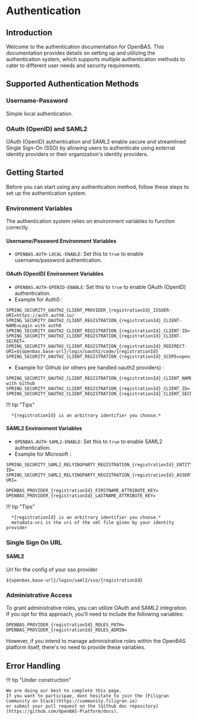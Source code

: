 # Authentication

## Introduction

Welcome to the authentication documentation for OpenBAS. This documentation provides details on setting up and utilizing the authentication system, which supports multiple authentication methods to cater to different user needs and security requirements.

## Supported Authentication Methods

### Username-Password

Simple local authentication.

### OAuth (OpenID) and SAML2

OAuth (OpenID) authentication and SAML2 enable secure and streamlined Single Sign-On (SSO) by allowing users to authenticate using external identity providers or their organization's identity providers.

## Getting Started

Before you can start using any authentication method, follow these steps to set up the authentication system.

### Environment Variables

The authentication system relies on environment variables to function correctly.

#### Username/Password Environment Variables

- `OPENBAS.AUTH-LOCAL-ENABLE`: Set this to `true` to enable username/password authentication.

#### OAuth (OpenID) Environment Variables

- `OPENBAS.AUTH-OPENID-ENABLE`: Set this to `true` to enable OAuth (OpenID) authentication.
- Example for Auth0 :

```properties
SPRING_SECURITY_OAUTH2_CLIENT_PROVIDER_{registrationId}_ISSUER-URI=https://auth.auth0.io/
SPRING_SECURITY_OAUTH2_CLIENT_REGISTRATION_{registrationId}_CLIENT-NAME=Login with auth0
SPRING_SECURITY_OAUTH2_CLIENT_REGISTRATION_{registrationId}_CLIENT-ID=
SPRING_SECURITY_OAUTH2_CLIENT_REGISTRATION_{registrationId}_CLIENT-SECRET=
SPRING_SECURITY_OAUTH2_CLIENT_REGISTRATION_{registrationId}_REDIRECT-URI=${openbas.base-url}/login/oauth2/code/{registrationId}
SPRING_SECURITY_OAUTH2_CLIENT_REGISTRATION_{registrationId}_SCOPE=openid,profile,email
```

- Example for Github (or others pre handled oauth2 providers) :

```properties
SPRING_SECURITY_OAUTH2_CLIENT_REGISTRATION_{registrationId}_CLIENT_NAME=Login with Github
SPRING_SECURITY_OAUTH2_CLIENT_REGISTRATION_{registrationId}_CLIENT_ID=
SPRING_SECURITY_OAUTH2_CLIENT_REGISTRATION_{registrationId}_CLIENT_SECRET=
```

!!! tip "Tips"

      *{registrationId} is an arbitrary identifier you choose.*

#### SAML2 Environment Variables

- `OPENBAS.AUTH-SAML2-ENABLE`: Set this to `true` to enable SAML2 authentication.
- Example for Microsoft :

```properties
SPRING_SECURITY_SAML2_RELYINGPARTY_REGISTRATION_{registrationId}_ENTITY-ID=
SPRING_SECURITY_SAML2_RELYINGPARTY_REGISTRATION_{registrationId}_ASSERTINGPARTY_METADATA-URI=

OPENBAS_PROVIDER_{registrationId}_FIRSTNAME_ATTRIBUTE_KEY=
OPENBAS_PROVIDER_{registrationId}_LASTNAME_ATTRIBUTE_KEY=
```

!!! tip "Tips"
     
      *{registrationId} is an arbitrary identifier you choose.*
      metadata-uri is the uri of the xml file given by your identity provider

### Single Sign On URL

#### SAML2

Url for the config of your sso provider
```
${openbas.base-url}/login/saml2/sso/{registrationId}
```


### Administrative Access

To grant administrative roles, you can utilize OAuth and SAML2 integration. If you opt for this approach, you'll need to include the following variables:

```properties
OPENBAS_PROVIDER_{registrationId}_ROLES_PATH=
OPENBAS_PROVIDER_{registrationId}_ROLES_ADMIN=
```

However, if you intend to manage administrative roles within the OpenBAS platform itself, there's no need to provide these variables.


## Error Handling

!!! tip "Under construction"

    We are doing our best to complete this page. 
    If you want to participae, dont hesitate to join the [Filigran Community on Slack](https://community.filigran.io) 
    or submit your pull request on the [Github doc repository](https://github.com/OpenBAS-Platform/docs).
